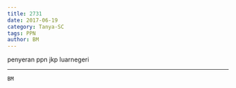 ```yaml
---
title: 2731
date: 2017-06-19
category: Tanya-SC
tags: PPN
author: BM
---
```


penyeran ppn jkp luarnegeri

---



`BM`
